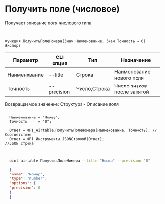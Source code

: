 ﻿---
sidebar_position: 4
---

# Получить поле (числовое)
 Получает описание поля числового типа


<br/>


`Функция ПолучитьПолеНомера(Знач Наименование, Знач Точность = 0) Экспорт`

  | Параметр | CLI опция | Тип | Назначение |
  |-|-|-|-|
  | Наименование | --title | Строка | Наименование нового поля |
  | Точность | --precision | Число,Строка | Число знаков после запятой |

  
  Возвращаемое значение:   Структура -  Описание поля





```bsl title="Пример кода"
  
  Наименование = "Номер";
  Точность     = "0";
  
  Ответ = OPI_Airtable.ПолучитьПолеНомера(Наименование, Точность); //Соответствие
  Ответ = OPI_Инструменты.JSONСтрокой(Ответ);                      //JSON строка
  
```
	


```sh title="Пример команды CLI"
    
  oint airtable ПолучитьПолеНомера --title "Номер" --precision "0"

```

```json title="Результат"
  {
  "name": "Номер",
  "type": "number",
  "options": {
  "precision": 0
  }
  }
```
